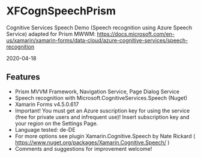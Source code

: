 # XFCognSpeechPrism
 Cognitive Services Speech Demo (Speech recognition using Azure Speech Service) adapted for Prism MWWM:
 https://docs.microsoft.com/en-us/xamarin/xamarin-forms/data-cloud/azure-cognitive-services/speech-recognition
 
 2020-04-18
 
 ## Features
 * Prism MVVM Framework, Navigation Service, Page Dialog Service
 * Speech recognition with Microsoft.CognitiveServices.Speech (Nuget)
 * Xamarin Forms v4.5.0.617
 * Important! You must get an Azure suscription key for using the service (free for private users and infrequent use)! Insert subscription key and your region on the Settings Page.
 * Language tested: de-DE
 * For more options see plugin Xamarin.Cognitive.Speech by Nate Rickard ( https://www.nuget.org/packages/Xamarin.Cognitive.Speech/ )
 * Comments and suggestions for improvement welcome!

 
